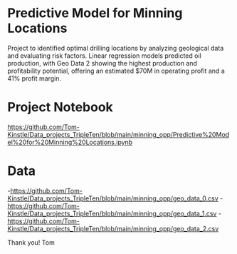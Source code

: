 # Predictive Model for Minning Locations

Project to identified optimal drilling locations by analyzing geological data and evaluating risk factors. Linear regression models predicted oil production, with Geo Data 2 showing the highest production and profitability potential, offering an estimated $70M in operating profit and a 41% profit margin.

# Project Notebook 
https://github.com/Tom-Kinstle/Data_projects_TripleTen/blob/main/minning_opp/Predictive%20Model%20for%20Minning%20Locations.ipynb

# Data

-https://github.com/Tom-Kinstle/Data_projects_TripleTen/blob/main/minning_opp/geo_data_0.csv
-https://github.com/Tom-Kinstle/Data_projects_TripleTen/blob/main/minning_opp/geo_data_1.csv
-https://github.com/Tom-Kinstle/Data_projects_TripleTen/blob/main/minning_opp/geo_data_2.csv

Thank you! Tom
